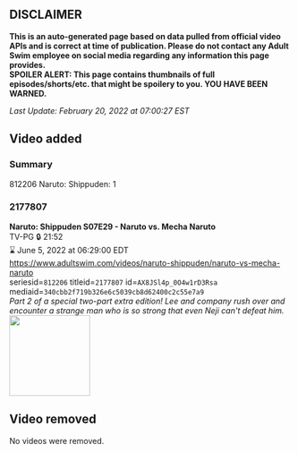 ## DISCLAIMER
**This is an auto-generated page based on data pulled from official video APIs and is correct at time of publication. Please do not contact any Adult Swim employee on social media regarding any information this page provides.**  
**SPOILER ALERT: This page contains thumbnails of full episodes/shorts/etc. that might be spoilery to you. YOU HAVE BEEN WARNED.**  

_Last Update: February 20, 2022 at 07:00:27 EST_
## Video added
### Summary
812206 Naruto: Shippuden: 1  
### 2177807
**Naruto: Shippuden S07E29 - Naruto vs. Mecha Naruto**  
TV-PG 🔒 21:52  
⌛ June 5, 2022 at 06:29:00 EDT  
https://www.adultswim.com/videos/naruto-shippuden/naruto-vs-mecha-naruto  
seriesid=`812206` titleid=`2177807` id=`AX8JSl4p_0O4w1rD3Rsa` mediaid=`340cbb2f719b326e6c5039cb8d62400c2c55e7a9`  
_Part 2 of a special two-part extra edition!  Lee and company rush over and encounter a strange man who is so strong that even Neji can't defeat him._  
<a href="https://media.cdn.adultswim.com/uploads/20220217/thumbnails/2_222171625572-NarutoShippuden_377_NarutoVsMechaNaruto.png"><img src="https://media.cdn.adultswim.com/uploads/20220217/thumbnails/2_222171625572-NarutoShippuden_377_NarutoVsMechaNaruto.png" height="144px" /></a>
## Video removed
No videos were removed.  
